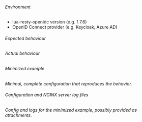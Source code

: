 <!--

NOTE:
A new issue about a bug should be verified with a minimized example.

-->

###### Environment

- lua-resty-openidc version (e.g. 1.7.6)
- OpenID Connect provider (e.g. Keycloak, Azure AD)

###### Expected behaviour

###### Actual behaviour

###### Minimized example
*Minimal, complete configuration that reproduces the behavior.*

###### Configuration and NGINX server log files
*Config and logs for the minimized example, possibly provided as attachments.*
